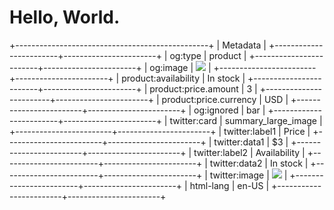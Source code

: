 # Hello, World.

+------------------------------------------------+
| Metadata                                       |
+------------------------+-----------------------+
| og:type                | product               |
+------------------------+-----------------------+
| og:image               | ![][image0]           |
+------------------------+-----------------------+
| product:availability   | In stock              |
+------------------------+-----------------------+
| product:price.amount   | 3                     |
+------------------------+-----------------------+
| product:price.currency | USD                   |
+------------------------+-----------------------+
| og:ignored             | bar                   |
+------------------------+-----------------------+
| twitter:card           | summary\_large\_image |
+------------------------+-----------------------+
| twitter:label1         | Price                 |
+------------------------+-----------------------+
| twitter:data1          | $3                    |
+------------------------+-----------------------+
| twitter:label2         | Availability          |
+------------------------+-----------------------+
| twitter:data2          | In stock              |
+------------------------+-----------------------+
| twitter:image          | ![][image0]           |
+------------------------+-----------------------+
| html-lang              | en-US                 |
+------------------------+-----------------------+

[image0]: /meta-image.png